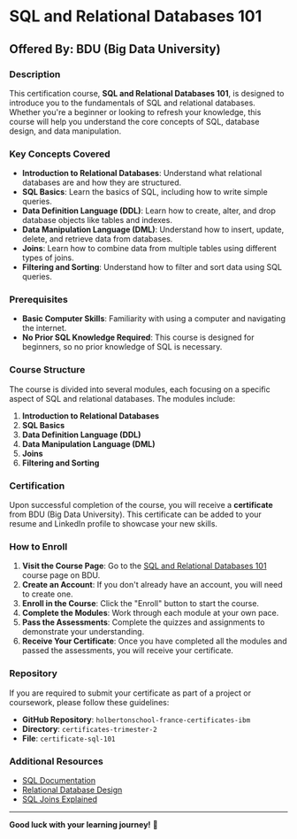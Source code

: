 # SQL and Relational Databases 101

## Offered By: BDU (Big Data University)

### Description

This certification course, **SQL and Relational Databases 101**, is designed to introduce you to the fundamentals of SQL and relational databases. Whether you're a beginner or looking to refresh your knowledge, this course will help you understand the core concepts of SQL, database design, and data manipulation.

### Key Concepts Covered

- **Introduction to Relational Databases**: Understand what relational databases are and how they are structured.
- **SQL Basics**: Learn the basics of SQL, including how to write simple queries.
- **Data Definition Language (DDL)**: Learn how to create, alter, and drop database objects like tables and indexes.
- **Data Manipulation Language (DML)**: Understand how to insert, update, delete, and retrieve data from databases.
- **Joins**: Learn how to combine data from multiple tables using different types of joins.
- **Filtering and Sorting**: Understand how to filter and sort data using SQL queries.

### Prerequisites

- **Basic Computer Skills**: Familiarity with using a computer and navigating the internet.
- **No Prior SQL Knowledge Required**: This course is designed for beginners, so no prior knowledge of SQL is necessary.

### Course Structure

The course is divided into several modules, each focusing on a specific aspect of SQL and relational databases. The modules include:

1. **Introduction to Relational Databases**
2. **SQL Basics**
3. **Data Definition Language (DDL)**
4. **Data Manipulation Language (DML)**
5. **Joins**
6. **Filtering and Sorting**

### Certification

Upon successful completion of the course, you will receive a **certificate** from BDU (Big Data University). This certificate can be added to your resume and LinkedIn profile to showcase your new skills.

### How to Enroll

1. **Visit the Course Page**: Go to the [SQL and Relational Databases 101](https://bigdatauniversity.com/courses/sql-and-relational-databases-101/) course page on BDU.
2. **Create an Account**: If you don't already have an account, you will need to create one.
3. **Enroll in the Course**: Click the "Enroll" button to start the course.
4. **Complete the Modules**: Work through each module at your own pace.
5. **Pass the Assessments**: Complete the quizzes and assignments to demonstrate your understanding.
6. **Receive Your Certificate**: Once you have completed all the modules and passed the assessments, you will receive your certificate.

### Repository

If you are required to submit your certificate as part of a project or coursework, please follow these guidelines:

- **GitHub Repository**: `holbertonschool-france-certificates-ibm`
- **Directory**: `certificates-trimester-2`
- **File**: `certificate-sql-101`

### Additional Resources

- [SQL Documentation](https://www.w3schools.com/sql/)
- [Relational Database Design](https://www.ntu.edu.sg/home/ehchua/programming/sql/relational_database_design.html)
- [SQL Joins Explained](https://www.sqlshack.com/sql-joins-explained/)

---

**Good luck with your learning journey!** 🚀